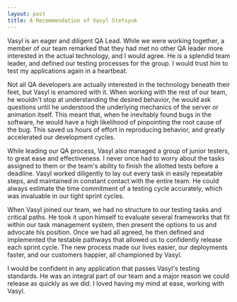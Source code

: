 ```yaml
---
layout: post
title: A Recommendation of Vasyl Stetsyuk
---
```

Vasyl is an eager and diligent QA Lead. While we were working together, a member of our team remarked that they had met no other QA leader more interested in the actual technology, and I would agree. He is a splendid team leader, and defined our testing processes for the group. I would trust him to test my applications again in a heartbeat.

Not all QA developers are actually interested in the technology beneath their feet, but Vasyl is enamored with it. When working with the rest of our team, he wouldn't stop at understanding the desired behavior, he would ask questions until he understood the underlying mechanics of the server or animation itself. This meant that, when he inevitably found bugs in the software, he would have a high likelihood of pinpointing the root cause of the bug. This saved us hours of effort in reproducing behavior, and greatly accelerated our development cycles.

While leading our QA process, Vasyl also managed a group of junior testers, to great ease and effectiveness. I never once had to worry about the tasks assigned to them or the team's ability to finish the allotted tests before a deadline. Vasyl worked diligently to lay out every task in easily repeatable steps, and maintained in constant contact with the entire team. He could always estimate the time commitment of a testing cycle accurately, which was invaluable in our tight sprint cycles.

When Vasyl joined our team, we had no structure to our testing tasks and critical paths. He took it upon himself to evaluate several frameworks that fit within our task management system, then present the options to us and advocate his position. Once we had all agreed, he then defined and implemented the testable pathways that allowed us to confidently release each sprint cycle. The new process made our lives easier, our deployments faster, and our customers happier, all championed by Vasyl.

I would be confident in any application that passes Vasyl's testing standards. He was an integral part of our team and a major reason we could release as quickly as we did. I loved having my mind at ease, working with Vasyl.
